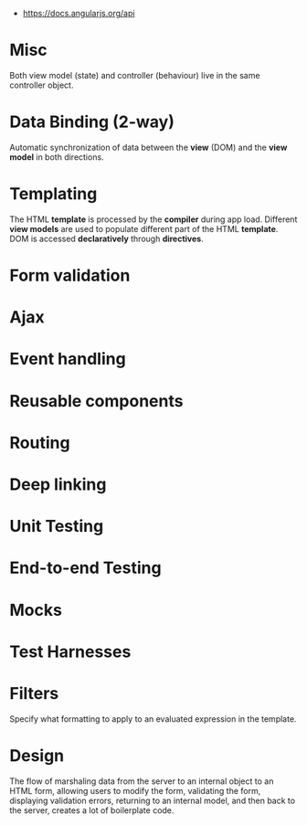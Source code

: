 - https://docs.angularjs.org/api

# Misc
Both view model (state) and controller (behaviour) live in the same controller object.

# Data Binding (2-way)
Automatic synchronization of data between the **view** (DOM) and the **view model** in both directions.

# Templating
The HTML **template** is processed by the **compiler** during app load. Different **view models** are used to populate different part of the HTML **template**.
DOM is accessed **declaratively** through **directives**. 

# Form validation

# Ajax

# Event handling

# Reusable components

# Routing

# Deep linking

# Unit Testing

# End-to-end Testing

# Mocks

# Test Harnesses

# Filters
Specify what formatting to apply to an evaluated expression in the template.

# Design
The flow of marshaling data from the server to an internal object to an HTML form, allowing users to modify the form, validating the form, displaying validation errors, returning to an internal model, and then back to the server, creates a lot of boilerplate code.
